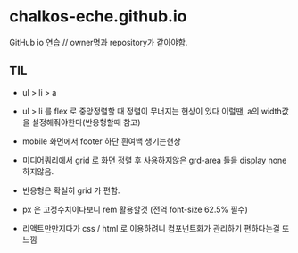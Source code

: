 # chalkos-eche.github.io
GitHub io 연습 // owner명과 repository가 같아야함.


## TIL 
* ul > li > a
* ul > li 를 flex 로 중앙정렬할 때
  정렬이 무너지는 현상이 있다 이럴땐, a의 width값을 설정해줘야한다(반응형할때 참고)

* mobile 화면에서 footer 하단 흰여백 생기는현상
* 미디어쿼리에서 grid 로 화면 정렬 후 사용하지않은 grd-area 들을 display none 하지않음.
  

* 반응형은 확실히 grid 가 편함.
* px 은 고정수치이다보니 rem 활용할것 (전역 font-size 62.5% 필수)
* 리액트만만지다가 css / html 로 이용하려니 컴포넌트화가 관리하기 편하다는걸 또 느낌 
